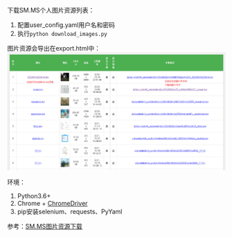 下载SM.MS个人图片资源列表：
1. 配置user_config.yaml用户名和密码
2. 执行`python download_images.py`

图片资源会导出在export.html中：
![](./images_summary_demo.png)

环境：
1. Python3.6+
2. Chrome + [ChromeDriver](https://chromedriver.chromium.org/downloads)
3. pip安装selenium、requests、PyYaml

参考：[SM.MS图片资源下载](https://muggledy.top/posts/43947/index.html)